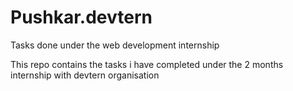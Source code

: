 # Pushkar.devtern
Tasks done under the web development internship

This repo contains the tasks i have completed under the 2 months internship with devtern organisation
